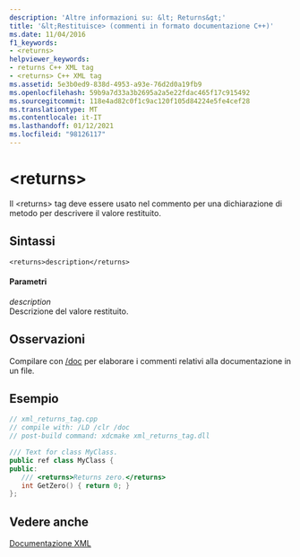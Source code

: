 ```yaml
---
description: 'Altre informazioni su: &lt; Returns&gt;'
title: '&lt;Restituisce> (commenti in formato documentazione C++)'
ms.date: 11/04/2016
f1_keywords:
- <returns>
helpviewer_keywords:
- returns C++ XML tag
- <returns> C++ XML tag
ms.assetid: 5e3b0ed9-838d-4953-a93e-76d2d0a19fb9
ms.openlocfilehash: 59b9a7d33a3b2695a2a5e22fdac465f17c915492
ms.sourcegitcommit: 118e4ad82c0f1c9ac120f105d84224e5fe4cef28
ms.translationtype: MT
ms.contentlocale: it-IT
ms.lasthandoff: 01/12/2021
ms.locfileid: "98126117"
---
```

# <a name="ltreturnsgt"></a>&lt;returns&gt;

Il \<returns> tag deve essere usato nel commento per una dichiarazione di metodo per descrivere il valore restituito.

## <a name="syntax"></a>Sintassi

```
<returns>description</returns>
```

#### <a name="parameters"></a>Parametri

*description*<br/>
Descrizione del valore restituito.

## <a name="remarks"></a>Osservazioni

Compilare con [/doc](doc-process-documentation-comments-c-cpp.md) per elaborare i commenti relativi alla documentazione in un file.

## <a name="example"></a>Esempio

```cpp
// xml_returns_tag.cpp
// compile with: /LD /clr /doc
// post-build command: xdcmake xml_returns_tag.dll

/// Text for class MyClass.
public ref class MyClass {
public:
   /// <returns>Returns zero.</returns>
   int GetZero() { return 0; }
};
```

## <a name="see-also"></a>Vedere anche

[Documentazione XML](xml-documentation-visual-cpp.md)
